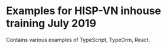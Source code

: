 # Examples for HISP-VN inhouse training July 2019

Contains various examples of TypeScript, TypeOrm, React.
